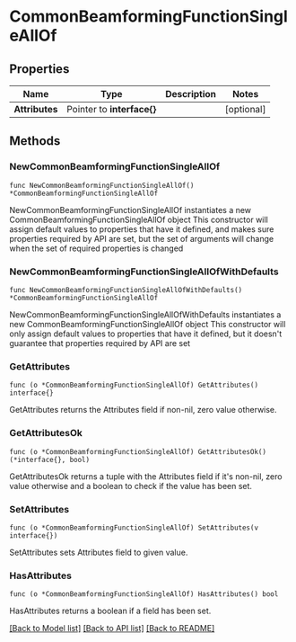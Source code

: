 # CommonBeamformingFunctionSingleAllOf

## Properties

Name | Type | Description | Notes
------------ | ------------- | ------------- | -------------
**Attributes** | Pointer to **interface{}** |  | [optional] 

## Methods

### NewCommonBeamformingFunctionSingleAllOf

`func NewCommonBeamformingFunctionSingleAllOf() *CommonBeamformingFunctionSingleAllOf`

NewCommonBeamformingFunctionSingleAllOf instantiates a new CommonBeamformingFunctionSingleAllOf object
This constructor will assign default values to properties that have it defined,
and makes sure properties required by API are set, but the set of arguments
will change when the set of required properties is changed

### NewCommonBeamformingFunctionSingleAllOfWithDefaults

`func NewCommonBeamformingFunctionSingleAllOfWithDefaults() *CommonBeamformingFunctionSingleAllOf`

NewCommonBeamformingFunctionSingleAllOfWithDefaults instantiates a new CommonBeamformingFunctionSingleAllOf object
This constructor will only assign default values to properties that have it defined,
but it doesn't guarantee that properties required by API are set

### GetAttributes

`func (o *CommonBeamformingFunctionSingleAllOf) GetAttributes() interface{}`

GetAttributes returns the Attributes field if non-nil, zero value otherwise.

### GetAttributesOk

`func (o *CommonBeamformingFunctionSingleAllOf) GetAttributesOk() (*interface{}, bool)`

GetAttributesOk returns a tuple with the Attributes field if it's non-nil, zero value otherwise
and a boolean to check if the value has been set.

### SetAttributes

`func (o *CommonBeamformingFunctionSingleAllOf) SetAttributes(v interface{})`

SetAttributes sets Attributes field to given value.

### HasAttributes

`func (o *CommonBeamformingFunctionSingleAllOf) HasAttributes() bool`

HasAttributes returns a boolean if a field has been set.


[[Back to Model list]](../README.md#documentation-for-models) [[Back to API list]](../README.md#documentation-for-api-endpoints) [[Back to README]](../README.md)


